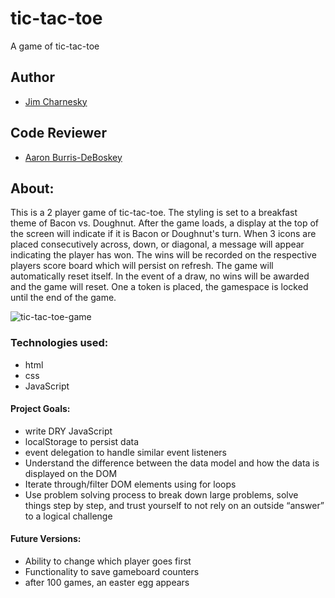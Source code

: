 # tic-tac-toe

A game of tic-tac-toe

## Author

- [Jim Charnesky](https://github.com/BigBike96/)

## Code Reviewer 

- [Aaron Burris-DeBoskey](https://github.com/Abdeboskey) 

## About:
This is a 2 player game of tic-tac-toe. The styling is set to a breakfast theme of Bacon vs. Doughnut.
After the game loads, a display at the top of the screen will indicate if it is Bacon or Doughnut's turn. 
When 3 icons are placed consecutively across, down, or diagonal, a message will appear indicating the player has won.
The wins will be recorded on the respective players score board which will persist on refresh.
The game will automatically reset itself.
In the event of a draw, no wins will be awarded and the game will reset.
One a token is placed, the gamespace is locked until the end of the game.

![tic-tac-toe-game](https://user-images.githubusercontent.com/60282216/110565866-6809de80-810c-11eb-9562-fbaf8e1c74a5.gif)

### Technologies used:
* html
* css
* JavaScript


#### Project Goals:
* write DRY JavaScript
* localStorage to persist data
* event delegation to handle similar event listeners
* Understand the difference between the data model and how the data is displayed on the DOM
* Iterate through/filter DOM elements using for loops
* Use problem solving process to break down large problems, solve things step by step, and trust yourself to not rely on an outside “answer” to a logical challenge

#### Future Versions:
* Ability to change which player goes first
* Functionality to save gameboard counters
* after 100 games, an easter egg appears
